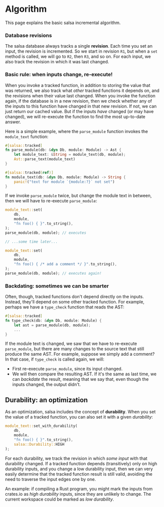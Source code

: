 # Algorithm

This page explains the basic salsa incremental algorithm.

### Database revisions

The salsa database always tracks a single **revision**. Each time you set an input, the revision is incremented. So we start in revision `R1`, but when a `set` method is called, we will go to `R2`, then `R3`, and so on. For each input, we also track the revision in which it was last changed.

### Basic rule: when inputs change, re-execute!

When you invoke a tracked function, in addition to storing the value that was returned, we also track what _other_ tracked functions it depends on, and the revisions when their value last changed. When you invoke the function again, if the database is in a new revision, then we check whether any of the inputs to this function have changed in that new revision. If not, we can just return our cached value. But if the inputs _have_ changed (or may have changed), we will re-execute the function to find the most up-to-date answer.

Here is a simple example, where the `parse_module` function invokes the `module_text` function:

```rust
#[salsa::tracked]
fn parse_module(db: &dyn Db, module: Module) -> Ast {
    let module_text: &String = module_text(db, module);
    Ast::parse_text(module_text)
}

#[salsa::tracked(ref)]
fn module_text(db: &dyn Db, module: Module) -> String {
    panic!("text for module `{module:?}` not set")
}
```

If we invoke `parse_module` twice, but change the module text in between, then we will have to re-execute `parse_module`:

```rust
module_text::set(
    db,
    module,
    "fn foo() { }".to_string(),
);
parse_module(db, module); // executes

// ...some time later...

module_text::set(
    db,
    module,
    "fn foo() { /* add a comment */ }".to_string(),
);
parse_module(db, module); // executes again!
```

### Backdating: sometimes we can be smarter

Often, though, tracked functions don't depend directly on the inputs. Instead, they'll depend on some other tracked function. For example, perhaps we have a `type_check` function that reads the AST:

```rust
#[salsa::tracked]
fn type_check(db: &dyn Db, module: Module) {
    let ast = parse_module(db, module);
    ...
}
```

If the module text is changed, we saw that we have to re-execute `parse_module`, but there are many changes to the source text that still produce the same AST. For example, suppose we simply add a comment? In that case, if `type_check` is called again, we will:

- First re-execute `parse_module`, since its input changed.
- We will then compare the resulting AST. If it's the same as last time, we can _backdate_ the result, meaning that we say that, even though the inputs changed, the output didn't.

## Durability: an optimization

As an optimization, salsa includes the concept of **durability**. When you set the value of a tracked function, you can also set it with a given _durability_:

```rust
module_text::set_with_durability(
    db,
    module,
    "fn foo() { }".to_string(),
    salsa::Durability::HIGH
);
```

For each durability, we track the revision in which _some input_ with that durability changed. If a tracked function depends (transitively) only on high durability inputs, and you change a low durability input, then we can very easily determine that the tracked function result is still valid, avoiding the need to traverse the input edges one by one.

An example: if compiling a Rust program, you might mark the inputs from crates.io as _high durability_ inputs, since they are unlikely to change. The current workspace could be marked as _low durability_.
